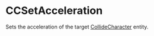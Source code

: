 # CCSetAcceleration

Sets the acceleration of the target
[CollideCharacter](Entity/CollideCharacter) entity.
